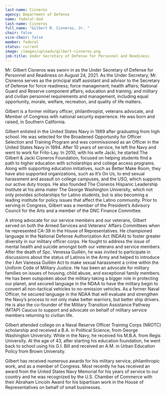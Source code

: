 ```yaml
---
last-name: Cisneros
agency: Department of Defense
name: federal-dod
last-name: Cisneros
full_name: "Gilbert R. Cisneros, Jr. "
chair: false
vice-chair: false
member: federal
status: current
image: /images/uploads/gilbert-cisneros.png
job-title: Under Secretary of Defense for Personnel and Readiness
---
```

Mr. Gilbert Cisneros was sworn in as the Under Secretary of Defense for Personnel and Readiness on August 24, 2021.  As the Under Secretary, Mr. Cisneros serves as the principal staff assistant and advisor to the Secretary of Defense for force readiness; force management; health affairs; National Guard and Reserve component affairs; education and training; and military and civilian personnel requirements and management, including equal opportunity, morale, welfare, recreation, and quality of life matters.



Gilbert is a former military officer, philanthropist, veterans advocate, and Member of Congress with national security experience.  He was born and raised, in Southern California.



Gilbert enlisted in the United States Navy in 1989 after graduating from high school.  He was selected for the Broadened Opportunity for Officer Selection and Training Program and was commissioned as an Officer in the United States Navy in 1994.  After 10 years of service, he left the Navy and went to work for Frito-Lay.  In 2010, with his wife Jacki, he started The Gilbert & Jacki Cisneros Foundation, focused on helping students find a path to higher education with scholarships and college access programs.  Along with supporting education initiatives, such as Better Make Room, they have also supported organizations, such as It’s On Us, to end sexual harassment and assault on college campuses, and the USO, which supports our active duty troops.  He also founded The Cisneros Hispanic Leadership Institute at his alma mater The George Washington University, which not only provides scholarships for Latino students, but is also becoming a leading institute for policy issues that affect the Latino community.  Prior to serving in Congress, Gilbert was a member of the President’s Advisory Council for the Arts and a member of the DNC Finance Committee. 


A strong advocate for our service members and our veterans, Gilbert served on both the Armed Services and Veterans’ Affairs Committees when he represented CA-39 in the House of Representatives. He championed language in the National Defense Authorization Act (NDAA) to foster greater diversity in our military officer corps.  He fought to address the issue of mental health and suicide amongst both our veterans and service members.  After the death of Spc. Venessa Guillén, he was invited to participate in discussions about the status of Latinos in the Army and helped to introduce the I Am Vanessa Guillén Act to make sexual harassment a crime within the Uniform Code of Military Justice.  He has been an advocate for military families on issues of housing, child abuse, and exceptional family members.  He has been outspoken about the military taking a bigger role in protecting our planet, and secured language in the NDAA to have the military begin to convert all non-tactical vehicles to no-emission vehicles.  As a former Naval Officer, he secured language in the NDAA that will evaluate and strengthen the Navy’s process to not only make better warriors, but better ship drivers.  He is also the co-founder of the Military Transition Assistance Pathway (MTAP) Caucus to support and advocate on behalf of military service members returning to civilian life.


Gilbert attended college on a Naval Reserve Officer Training Corps (NROTC) scholarship and received a B.A. in Political Science, from George Washington University.  While in the Navy, he received his M.B.A. from Regis University. At the age of 43, after starting his education foundation, he went back to school using his G.I. Bill and received an A.M. in Urban Education Policy from Brown University. 


Gilbert has received numerous awards for his military service, philanthropic work, and as a member of Congress.  Most recently he has received an award from the United States Navy Memorial for his years of service to our country and he was recognized by the U.S. Chamber of Commerce with their Abraham Lincoln Award for his bipartisan work in the House of Representatives on behalf of small businesses.  
